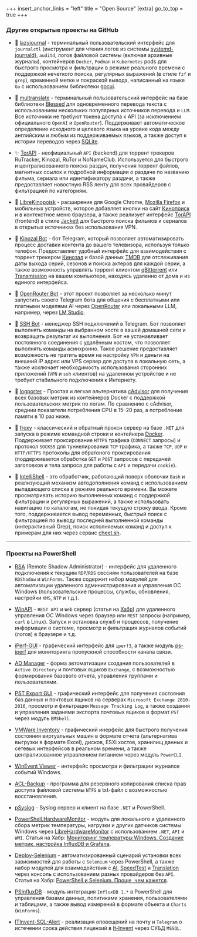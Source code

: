 +++
insert_anchor_links = "left"
title = "Open Source"
[extra]
go_to_top = true
+++

### Другие открытые проекты на GitHub

- 📖 [lazyjournal](https://github.com/Lifailon/lazyjournal) - терминальный пользовательский интерфейс для `journalctl` (инструмент для чтения логов из системы [systemd-journald](https://github.com/systemd/systemd/tree/main/src/journal)), `auditd`, логов файловой системы (включая архивные журналы), контейнеров `Docker`, `Podman` и `Kubernetes` pods для быстрого просмотра и фильтрации в режиме реального времени с поддержкой нечеткого поиска, регулярных выражений (в стиле `fzf` и `grep`), временной метке и покраской вывода, написанный на языке `Go` с использованием библиотеки [gocui](https://github.com/awesome-gocui/gocui).

- 📢 [multranslate](https://github.com/Lifailon/multranslate) - терминальный пользовательский интерфейс на базе библиотеки [Blessed](https://github.com/chjj/blessed) для одновременного перевода текста с использованием нескольких популярных источников перевода и `LLM`. Все источники не требуют токена доступа к API (за исключением официального `OpenAI` и `OpenRouter`). Поддерживает автоматическое определение исходного и целевого языка на уровне кода между английским и любым из поддерживаемых языков, а также доступ к истории переводов через [SQLite](https://github.com/WiseLibs/better-sqlite3).

- ✨ [TorAPI](https://github.com/Lifailon/TorAPI/blob/main/README_RU.md) - неофициальный `API` (backend) для торрент трекеров RuTracker, Kinozal, RuTor и NoNameClub. Используется для быстрого и централизованного поиска раздач, получения торрент файлов, магнитных ссылок и подробной информации о раздаче по названию фильма, сериала или идентификатору раздачи, а также предоставляет новостную RSS ленту для всех провайдеров с фильтрацией по категориям.

- 🔎 [LibreKinopoisk](https://github.com/Lifailon/LibreKinopoisk/tree/rsa) - расширение для Google Chrome, [Mozilla Firefox](https://addons.mozilla.org/ru/firefox/addon/librekinopoisk) и мобильных устройств, которое добавляет кнопки на сайт [Кинопоиск](http://kinopoisk.ru) и в контекстное меню браузера, а также реализует интерфейс [TorAPI](https://github.com/Lifailon/TorAPI) (frontend) в стиле [Jackett](https://github.com/Jackett/Jackett) для быстрого поиска фильмов и сериалов в открытых источниках без использования VPN.

- 🧲 [Kinozal Bot](https://github.com/Lifailon/Kinozal-Bot) - бот Telegram, который позволяет автоматизировать процесс доставки контента до вашего телевизора, используя только телефон. Предоставляет удобный интерфейс для взаимодействия с торрент трекером [Кинозал](https://kinozal.tv) и базой данных [TMDB](https://www.themoviedb.org) для отслеживания даты выхода серий, сезонов и поиска актеров для каждой серии, а также возможность управлять торрент клиентом [qBittorrent](https://github.com/qbittorrent/qBittorrent) или [Transmission](https://github.com/transmission/transmission) на вашем компьютере, находясь удаленно от дома и из единого интерфейса.

- 🤖 [OpenRouter Bot](https://github.com/Lifailon/openrouter-bot) - этот проект позволяет за несколько минут запустить своего Telegram бота для общения с бесплатными или платными моделями AI через [OpenRouter](https://openrouter.ai) или локальными LLM, например, через [LM Studio](https://lmstudio.ai).

- 🐚 [SSH Bot](https://github.com/Lifailon/ssh-bot) - менеджер SSH подключений в Telegram. Бот позволяет выполнять команды на выбранном хосте в вашей домашней сети и возвращать результат их выполнения. Бот не устанавливает постоянного соединения с удалённым хостом, что позволяет выполнять команды асинхронно. Такое решение предоставляет возможность не тратить время на настройку `VPN` и деньги на внешний IP адрес или VPS сервер для доступа в локальную сеть, а также исключает необходимость использования сторонних приложений (`VPN` и `ssh` клиентов) на удаленном устройстве и не требует стабильного подключения к Интернету.

- 🐳 [logporter](https://github.com/Lifailon/logporter) - Простая и легкая альтернатива [cAdvisor](https://github.com/google/cadvisor) для получения всех базовых метрик из контейнеров Docker с поддержкой пользовательских метрик по логам. По сравнению с cAdvisor, среднии показатели потребления CPU в 15–20 раз, а потребление памяти в 10 раз ниже.

- 📡 [froxy](https://github.com/Lifailon/froxy/blob/main/README_RU.md) - классический и обратный прокси сервер на базе `.NET` для запуска в режиме командной строки и контейнера [Docker](https://hub.docker.com/r/lifailon/froxy). Поддерживает проксирование `HTTPS` трафика (`CONNECT` запросы) и протокол `SOCKS5` для туннелирования `TCP` трафика, а также `TCP`, `UDP` и `HTTP/HTTPS` протоколы для обратоного проксирования (поддерживается обработка `GET` и `POST` запросов с передачей заголовков и тела запроса для работы с `API` и передачи `cookie`).

- 🧠 [IntelliShell](https://github.com/Lifailon/intellishell) - это обработчик, работающий поверх оболочки `Bash` и реализующий механизм автодополнения команд с использованием выпадающего списка в режиме реального времени. Вы можете просматривать историю выполненных команд с поддержкой фильтрации и регулярных выражений, а также использовать навигацию по каталогам, не покидая текущую строку ввода. Кроме того, поддерживается вывод переменных, быстрый поиск с фильтрацией по выводу последней выполненной команды (интерактивный Grep), поиск исполняемых команд и доступ к примерам для них через сервис [cheet.sh](https://github.com/chubin/cheat.sh).

---

### Проекты на PowerShell

- [RSA](https://github.com/Lifailon/RSA) (Remote Shadow Administrator) - интерфейс для удаленного подключения к текущим `RDP`/`RDS` сессиям пользователей на базе `RDShadow` и `WinForms`. Также содержит набор модулей для автоматизации удаленного администрирования и управления ОС Windows (пользовательские процессы, службы, обновления, настройки `KMS`, `NTP` и т.д.).

- [WinAPI](https://github.com/Lifailon/WinAPI) - `REST API` и `Web` сервер (статья на [Хабр](https://habr.com/ru/articles/783022)) для удаленного управления ОС Windows через браузер или `REST` запросы (например, `curl` в Linux). Запуск и остановка служб и процессов, получение информации о системе, просмотр и фильтрация журналов событий (логов) в браузере и т.д.

- [iPerf-GUI](https://github.com/Lifailon/iPerf-GUI) - графический интерфейс для `iperf3`, а также модуль [ps-iperf](https://github.com/Lifailon/PS-iPerf) для мониторинга пропускной способности канала связи.

- [AD Manager](https://github.com/Lifailon/AD-Manager) - форма автоматизации создания пользователей в `Active Directory` и почтовых ящиков `Exchange`, с возможностью формирования базового отчета, управления группами и пользователями.

- [PST Export GUI](https://github.com/Lifailon/PST-Export-GUI) - графический интерфейс для получения состояния баз данных и почтовых ящиков на серверах `Microsoft Exchange 2010-2016`, просмотр и фильтрация `Message Tracking Log`, а также создания и управления заданями экспорта почтовых ящиков в формат `PST` через модуль `EMShell`.

- [VMWare Inventory](https://github.com/Lifailon/VMW-Invent) - графический инерфейс для быстрого получения состояния виртуальных машин в формате отчета (альтернатива выгрузки в формате Excel), дисков, ESXi хостов, хранилищ данных и сетевых интерфейсов в реальном времени, а также централизованное управлением питанием через модуль `PowerCLI`.

- [WinEvent Viewer](https://github.com/Lifailon/WinEvent-Viewer) - интерфейс просмотра и фильтрации журналов событий Windows.

- [ACL-Backup](https://github.com/Lifailon/ACL-Backup) - программа для резервного копирования списка прав доступа файловой системы `NTFS` в txt-файл с возможностью восстановления.

- [pSyslog](https://github.com/Lifailon/pSyslog) - Syslog сервер и клиент на базе `.NET` и PowerShell.

- [PowerShell.HardwareMonitor](https://github.com/Lifailon/PowerShell.HardwareMonitor) - модуль для локального и удаленного сбора метрик температуры, нагрузки и других датчиков системы Windows через [LibreHardwareMonitor](https://github.com/LibreHardwareMonitor/LibreHardwareMonitor) с использованием `.NET`, `API` и `WMI`. Статья на Хабр: [Мониторинг температуры Windows. Создание метрик, настройка InfluxDB и Grafana](https://habr.com/ru/articles/793296/).

- [Deploy-Selenium](https://github.com/Lifailon/Deploy-Selenium) - автоматизированный сценарий установки всех зависимостей для работы с `Selenium` через PowerShell, а также набор модулей для взаимодействия с [AI](https://github.com/Lifailon/gpt-cli), [SpeedTest](https://github.com/Lifailon/Selenium-Modules/blob/rsa/Modules/Get-SpeedTest/Get-SpeedTest.psm1) и [Translation](https://github.com/Lifailon/Selenium-Modules/blob/rsa/Modules/Get-Translation/Get-Translation.psm1) через консоль с использованием разных провайдеров без `API`. Статья на Хабр: [PowerShell и Selenium. Проще, чем кажется](https://habr.com/ru/articles/785538).

- [PSInfluxDB](https://github.com/Lifailon/psinfluxdb) - модуль интеграция `InfluxDB 1.*` в PowerShell для управления базами данных, политиками хранения, пользователями и таблицами, а также вывод измерений в формате объекта и `Charts` (`WinForms`).

- [ITInvent-SQL-Alert](https://github.com/Lifailon/ITInvent-SQL-Alert) - реализация оповещений на почту и `Telegram` о истечении срока действия лицензий в [It-Invent](https://it-invent.ru) через СУБД `MSSQL`.

#